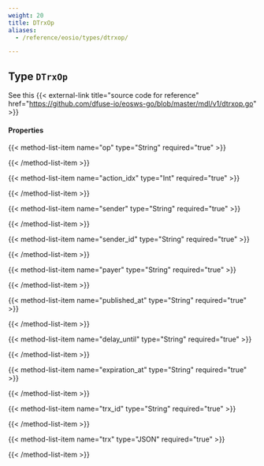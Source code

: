 ```yaml
---
weight: 20
title: DTrxOp
aliases:
  - /reference/eosio/types/dtrxop/

---
```


## Type `DTrxOp`

See this {{< external-link title="source code for reference" href="https://github.com/dfuse-io/eosws-go/blob/master/mdl/v1/dtrxop.go" >}}

#### Properties

{{< method-list-item name="op" type="String" required="true" >}}
  <!-- TODO: required or not? + Add description -->
{{< /method-list-item >}}

{{< method-list-item name="action_idx" type="Int" required="true" >}}
  <!-- TODO: required or not? + Add description -->
{{< /method-list-item >}}

{{< method-list-item name="sender" type="String" required="true" >}}
  <!-- TODO: required or not? + Add description -->
{{< /method-list-item >}}

{{< method-list-item name="sender_id" type="String" required="true" >}}
  <!-- TODO: required or not? + Add description -->
{{< /method-list-item >}}

{{< method-list-item name="payer" type="String" required="true" >}}
  <!-- TODO: required or not? + Add description -->
{{< /method-list-item >}}

{{< method-list-item name="published_at" type="String" required="true" >}}
  <!-- TODO: required or not? + Add description -->
{{< /method-list-item >}}

{{< method-list-item name="delay_until" type="String" required="true" >}}
  <!-- TODO: required or not? + Add description -->
{{< /method-list-item >}}

{{< method-list-item name="expiration_at" type="String" required="true" >}}
  <!-- TODO: required or not? + Add description -->
{{< /method-list-item >}}

{{< method-list-item name="trx_id" type="String" required="true" >}}
  <!-- TODO: required or not? + Add description -->
{{< /method-list-item >}}

{{< method-list-item name="trx" type="JSON" required="true" >}}
  <!-- TODO: required or not? + Add description -->
{{< /method-list-item >}}

